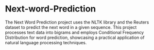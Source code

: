 # Next-word-Prediction
The Next Word Prediction project uses the NLTK library and the Reuters dataset to predict the next word in a given sequence. This project processes text data into bigrams and employs Conditional Frequency Distribution for word prediction, showcasing a practical application of natural language processing techniques.
